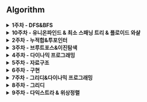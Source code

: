 ## Algorithm 
<details>
<summary>
<b>1주차 - DFS&BFS</b>
</summary>

| 플랫폼 | 레벨 | 문제 | 제목 | 김현창 | 김희연 | 이상학 | 지인성 | 현민수 | 
| :---: | :---: | :---: | :---: | :---: | :---: | :---: | :---: | :---: |
| 백준 | <img src="https://static.solved.ac/tier_small/10.svg" alt="실버1" width="20" /> | <a href="http://boj.kr/1189">1189</a> | <a href="/week1/BOJ_1189_실버1_컴백홈">컴백홈 |  ✔ | ✔ | ✔ | ✔ | ✔ |
| 백준 | <img src="https://static.solved.ac/tier_small/15.svg" alt="골드1" width="20" /> | <a href="http://boj.kr/1194">1194</a> | <a href="/week1/BOJ_1194_골드1_달이차오른다가자">달이차오른다가자 |  ✔ | ✔ | ❌ | ✔ | ✔ |
| 백준 | <img src="https://static.solved.ac/tier_small/9.svg" alt="실버2" width="20" /> | <a href="http://boj.kr/1260">1260</a> | <a href="/week1/BOJ_1260_실버2_DFS와BFS">DFS와BFS |  ✔ | ✔ | ✔ | ✔ | ✔ |
| 백준 | <img src="https://static.solved.ac/tier_small/13.svg" alt="골드3" width="20" /> | <a href="http://boj.kr/14442">14442</a> | <a href="/week1/BOJ_14442_골드3_벽부수고이동하기2">벽부수고이동하기2 |  ✔ | ✔ | ✔ | ✔ | ✔ |
| 백준 | <img src="https://static.solved.ac/tier_small/10.svg" alt="실버1" width="20" /> | <a href="http://boj.kr/1697">1697</a> | <a href="/week1/BOJ_1697_실버1_숨바꼭질">숨바꼭질 |  ✔ | ✔ | ✔ | ✔ | ✔ |
| 백준 | <img src="https://static.solved.ac/tier_small/11.svg" alt="골드5" width="20" /> | <a href="http://boj.kr/17265">17265</a> | <a href="/week1/BOJ_17265_골드5_나의인생에는수학과함께">나의인생에는수학과함께 |  ✔ | ✔ | ✔ | ✔ | ✔ |
| 백준 | <img src="https://static.solved.ac/tier_small/9.svg" alt="실버2" width="20" /> | <a href="http://boj.kr/18126">18126</a> | <a href="/week1/BOJ_18126_실버2_너구리구구">너구리구구 |  ✔ | ✔ | ✔ | ✔ | ✔ |
| 백준 | <img src="https://static.solved.ac/tier_small/12.svg" alt="골드4" width="20" /> | <a href="http://boj.kr/1987">1987</a> | <a href="/week1/BOJ_1987_골드4_알파벳">알파벳 |  ✔ | ✔ | ✔ | ✔ | ✔ |
| 백준 | <img src="https://static.solved.ac/tier_small/10.svg" alt="실버1" width="20" /> | <a href="http://boj.kr/2178">2178</a> | <a href="/week1/BOJ_2178_실버1_미로탐색">미로탐색 |  ✔ | ✔ | ✔ | ✔ | ✔ |
| 백준 | <img src="https://static.solved.ac/tier_small/9.svg" alt="실버2" width="20" /> | <a href="http://boj.kr/21938">21938</a> | <a href="/week1/BOJ_21938_실버2_영상처리">영상처리 |  ✔ | ✔ | ✔ | ✔ | ✔ |
| 백준 | <img src="https://static.solved.ac/tier_small/8.svg" alt="실버3" width="20" /> | <a href="http://boj.kr/2606">2606</a> | <a href="/week1/BOJ_2606_실버3_바이러스">바이러스 |  ✔ | ✔ | ✔ | ✔ | ✔ |
| 백준 | <img src="https://static.solved.ac/tier_small/10.svg" alt="실버1" width="20" /> | <a href="http://boj.kr/2667">2667</a> | <a href="/week1/BOJ_2667_실버1_단지번호붙이기">단지번호붙이기 |  ✔ | ✔ | ✔ | ✔ | ✔ |
| 백준 | <img src="https://static.solved.ac/tier_small/10.svg" alt="실버1" width="20" /> | <a href="http://boj.kr/3184">3184</a> | <a href="/week1/BOJ_3184_실버1_양">양 |  ✔ | ✔ | ✔ | ✔ | ✔ |
| 백준 | <img src="https://static.solved.ac/tier_small/10.svg" alt="실버1" width="20" /> | <a href="http://boj.kr/5014">5014</a> | <a href="/week1/BOJ_5014_실버1_스타트링크">스타트링크 |  ✔ | ✔ | ✔ | ✔ | ✔ |
| 백준 | <img src="https://static.solved.ac/tier_small/15.svg" alt="골드1" width="20" /> | <a href="http://boj.kr/9328">9328</a> | <a href="/week1/BOJ_9328_골드1_열쇠">열쇠 |  ✔ | ✔ | ❌ | ✔ | ✔ |
| 백준 | <img src="https://static.solved.ac/tier_small/17.svg" alt="플래티넘4" width="20" /> | <a href="http://boj.kr/9376">9376</a> | <a href="/week1/BOJ_9376_플래티넘4_탈옥">탈옥 |  ✔ | ❌ | ❌ | ❌ | ❌ |

</details><details>
<summary>
<b>10주차 - 유니온파인드 & 최소 스패닝 트리 & 플로이드 와샬</b>
</summary>

| 플랫폼 | 레벨 | 문제 | 제목 | 김현창 | 김희연 | 이상학 | 지인성 | 현민수 | 
| :---: | :---: | :---: | :---: | :---: | :---: | :---: | :---: | :---: |
| 백준 | <img src="https://static.solved.ac/tier_small/12.svg" alt="골드4" width="20" /> | <a href="http://boj.kr/11404">11404</a> | <a href="/week10/BOJ_11404_골드4_플로이드">플로이드 |  ✔ | ✔ | ❌ | ❌ | ❌ |
| 백준 | <img src="https://static.solved.ac/tier_small/12.svg" alt="골드4" width="20" /> | <a href="http://boj.kr/1197">1197</a> | <a href="/week10/BOJ_1197_골드4_최소스패닝트리">최소스패닝트리 |  ✔ | ✔ | ❌ | ❌ | ❌ |
| 백준 | <img src="https://static.solved.ac/tier_small/13.svg" alt="골드3" width="20" /> | <a href="http://boj.kr/1414">1414</a> | <a href="/week10/BOJ_1414_골드3_불우이웃돕기">불우이웃돕기 |  ✔ | ❌ | ❌ | ❌ | ❌ |
| 백준 | <img src="https://static.solved.ac/tier_small/13.svg" alt="골드3" width="20" /> | <a href="http://boj.kr/14621">14621</a> | <a href="/week10/BOJ_14621_골드3_나만안되는연애">나만안되는연애 |  ✔ | ❌ | ❌ | ❌ | ❌ |
| 백준 | <img src="https://static.solved.ac/tier_small/14.svg" alt="골드2" width="20" /> | <a href="http://boj.kr/1486">1486</a> | <a href="/week10/BOJ_1486_골드2_등산">등산 |  ✔ | ❌ | ❌ | ❌ | ❌ |
| 백준 | <img src="https://static.solved.ac/tier_small/11.svg" alt="골드5" width="20" /> | <a href="http://boj.kr/1717">1717</a> | <a href="/week10/BOJ_1717_골드5_집합의표현">집합의표현 |  ✔ | ✔ | ❌ | ❌ | ❌ |
| 백준 | <img src="https://static.solved.ac/tier_small/11.svg" alt="골드5" width="20" /> | <a href="http://boj.kr/17352">17352</a> | <a href="/week10/BOJ_17352_골드5_여러분의다리가되어드리겠습니다">여러분의다리가되어드리겠습니다 |  ✔ | ❌ | ❌ | ❌ | ❌ |
| 백준 | <img src="https://static.solved.ac/tier_small/12.svg" alt="골드4" width="20" /> | <a href="http://boj.kr/18116">18116</a> | <a href="/week10/BOJ_18116_골드4_로봇조립">로봇조립 |  ✔ | ❌ | ❌ | ❌ | ❌ |
| 백준 | <img src="https://static.solved.ac/tier_small/15.svg" alt="골드1" width="20" /> | <a href="http://boj.kr/1944">1944</a> | <a href="/week10/BOJ_1944_골드1_복제로봇">복제로봇 |  ✔ | ❌ | ❌ | ❌ | ❌ |
| 백준 | <img src="https://static.solved.ac/tier_small/12.svg" alt="골드4" width="20" /> | <a href="http://boj.kr/1976">1976</a> | <a href="/week10/BOJ_1976_골드4_여행가자">여행가자 |  ✔ | ❌ | ❌ | ❌ | ❌ |
| 백준 | <img src="https://static.solved.ac/tier_small/14.svg" alt="골드2" width="20" /> | <a href="http://boj.kr/23743">23743</a> | <a href="/week10/BOJ_23743_골드2_방탈출">방탈출 |  ✔ | ❌ | ❌ | ❌ | ❌ |
| 백준 | <img src="https://static.solved.ac/tier_small/12.svg" alt="골드4" width="20" /> | <a href="http://boj.kr/2458">2458</a> | <a href="/week10/BOJ_2458_골드4_키순서">키순서 |  ✔ | ❌ | ❌ | ❌ | ❌ |
| 백준 | <img src="https://static.solved.ac/tier_small/16.svg" alt="플래티넘5" width="20" /> | <a href="http://boj.kr/2887">2887</a> | <a href="/week10/BOJ_2887_플래티넘5_행성터널">행성터널 |  ✔ | ❌ | ❌ | ❌ | ❌ |
| 백준 | <img src="https://static.solved.ac/tier_small/18.svg" alt="플래티넘3" width="20" /> | <a href="http://boj.kr/3830">3830</a> | <a href="/week10/BOJ_3830_플래티넘3_교수님은기다리지않는다">교수님은기다리지않는다 |  ✔ | ❌ | ❌ | ❌ | ❌ |
| 백준 | <img src="https://static.solved.ac/tier_small/14.svg" alt="골드2" width="20" /> | <a href="http://boj.kr/4192">4192</a> | <a href="/week10/BOJ_4192_골드2_친구네트워크">친구네트워크 |  ✔ | ❌ | ❌ | ❌ | ❌ |

</details><details>
<summary>
<b>2주차 - 누적합&투포인터</b>
</summary>

| 플랫폼 | 레벨 | 문제 | 제목 | 김현창 | 김희연 | 이상학 | 지인성 | 현민수 | 
| :---: | :---: | :---: | :---: | :---: | :---: | :---: | :---: | :---: |
| 백준 | <img src="https://static.solved.ac/tier_small/14.svg" alt="골드2" width="20" /> | <a href="http://boj.kr/10800">10800</a> | <a href="/week2/BOJ_10800_골드2_컬러볼">컬러볼 |  ✔ | ✔ | ❌ | ✔ | ✔ |
| 백준 | <img src="https://static.solved.ac/tier_small/8.svg" alt="실버3" width="20" /> | <a href="http://boj.kr/11659">11659</a> | <a href="/week2/BOJ_11659_실버3_구간합구하기4">구간합구하기4 |  ✔ | ✔ | ✔ | ✔ | ✔ |
| 백준 | <img src="https://static.solved.ac/tier_small/10.svg" alt="실버1" width="20" /> | <a href="http://boj.kr/11660">11660</a> | <a href="/week2/BOJ_11660_실버1_구간합구하기5">구간합구하기5 |  ✔ | ✔ | ✔ | ✔ | ✔ |
| 백준 | <img src="https://static.solved.ac/tier_small/8.svg" alt="실버3" width="20" /> | <a href="http://boj.kr/12847">12847</a> | <a href="/week2/BOJ_12847_실버3_꿀아르바이트">꿀아르바이트 |  ✔ | ✔ | ✔ | ✔ | ✔ |
| 백준 | <img src="https://static.solved.ac/tier_small/14.svg" alt="골드2" width="20" /> | <a href="http://boj.kr/14476">14476</a> | <a href="/week2/BOJ_14476_골드2_최대공약수하나빼기">최대공약수하나빼기 |  ✔ | ✔ | ❌ | ✔ | ✔ |
| 백준 | <img src="https://static.solved.ac/tier_small/16.svg" alt="플래티넘5" width="20" /> | <a href="http://boj.kr/14572">14572</a> | <a href="/week2/BOJ_14572_플래티넘5_스터디그룹">스터디그룹 |  ✔ | ❌ | ❌ | ❌ | ❌ |
| 백준 | <img src="https://static.solved.ac/tier_small/10.svg" alt="실버1" width="20" /> | <a href="http://boj.kr/16139">16139</a> | <a href="/week2/BOJ_16139_실버1_인간컴퓨터상호작용">인간컴퓨터상호작용 |  ✔ | ✔ | ✔ | ✔ | ✔ |
| 백준 | <img src="https://static.solved.ac/tier_small/12.svg" alt="골드4" width="20" /> | <a href="http://boj.kr/1806">1806</a> | <a href="/week2/BOJ_1806_골드4_부분합">부분합 |  ✔ | ❌ | ❌ | ✔ | ✔ |
| 백준 | <img src="https://static.solved.ac/tier_small/9.svg" alt="실버2" width="20" /> | <a href="http://boj.kr/18870">18870</a> | <a href="/week2/BOJ_18870_실버2_좌표압축">좌표압축 |  ✔ | ✔ | ❌ | ✔ | ✔ |
| 백준 | <img src="https://static.solved.ac/tier_small/11.svg" alt="골드5" width="20" /> | <a href="http://boj.kr/19598">19598</a> | <a href="/week2/BOJ_19598_골드5_최소회의실개수">최소회의실개수 |  ✔ | ✔ | ❌ | ✔ | ✔ |
| 백준 | <img src="https://static.solved.ac/tier_small/12.svg" alt="골드4" width="20" /> | <a href="http://boj.kr/24552">24552</a> | <a href="/week2/BOJ_24552_골드4_올바른괄호">올바른괄호 |  ✔ | ✔ | ❌ | ✔ | ✔ |
| 백준 | <img src="https://static.solved.ac/tier_small/10.svg" alt="실버1" width="20" /> | <a href="http://boj.kr/2531">2531</a> | <a href="/week2/BOJ_2531_실버1_회전초밥">회전초밥 |  ✔ | ✔ | ✔ | ✔ | ✔ |
| 백준 | <img src="https://static.solved.ac/tier_small/8.svg" alt="실버3" width="20" /> | <a href="http://boj.kr/2559">2559</a> | <a href="/week2/BOJ_2559_실버3_수열">수열 |  ✔ | ✔ | ✔ | ✔ | ✔ |
| 백준 | <img src="https://static.solved.ac/tier_small/10.svg" alt="실버1" width="20" /> | <a href="http://boj.kr/25708">25708</a> | <a href="/week2/BOJ_25708_실버1_만남의광장">만남의광장 |  ✔ | ✔ | ❌ | ✔ | ✔ |
| 백준 | <img src="https://static.solved.ac/tier_small/10.svg" alt="실버1" width="20" /> | <a href="http://boj.kr/26091">26091</a> | <a href="/week2/BOJ_26091_실버1_현대모비스소프트웨어아카데미">현대모비스소프트웨어아카데미 |  ✔ | ✔ | ✔ | ✔ | ✔ |
| 백준 | <img src="https://static.solved.ac/tier_small/11.svg" alt="골드5" width="20" /> | <a href="http://boj.kr/3020">3020</a> | <a href="/week2/BOJ_3020_골드5_개똥벌레">개똥벌레 |  ✔ | ✔ | ❌ | ✔ | ✔ |
| 백준 | <img src="https://static.solved.ac/tier_small/12.svg" alt="골드4" width="20" /> | <a href="http://boj.kr/3151">3151</a> | <a href="/week2/BOJ_3151_골드4_합이0">합이0 |  ✔ | ✔ | ❌ | ✔ | ✔ |
| 백준 | <img src="https://static.solved.ac/tier_small/8.svg" alt="실버3" width="20" /> | <a href="http://boj.kr/3273">3273</a> | <a href="/week2/BOJ_3273_실버3_두수의합">두수의합 |  ✔ | ✔ | ✔ | ✔ | ✔ |
| 백준 | <img src="https://static.solved.ac/tier_small/10.svg" alt="실버1" width="20" /> | <a href="http://boj.kr/6503">6503</a> | <a href="/week2/BOJ_6503_실버1_망가진키보드">망가진키보드 |  ✔ | ✔ | ✔ | ✔ | ✔ |

</details><details>
<summary>
<b>3주차 - 브루트포스&이진탐색</b>
</summary>

| 플랫폼 | 레벨 | 문제 | 제목 | 김현창 | 김희연 | 이상학 | 지인성 | 현민수 | 
| :---: | :---: | :---: | :---: | :---: | :---: | :---: | :---: | :---: |
| 백준 | <img src="https://static.solved.ac/tier_small/7.svg" alt="실버4" width="20" /> | <a href="http://boj.kr/10157">10157</a> | <a href="/week3/BOJ_10157_실버4_자리배정">자리배정 |  ✔ | ❌ | ✔ | ✔ | ❌ |
| 백준 | <img src="https://static.solved.ac/tier_small/7.svg" alt="실버4" width="20" /> | <a href="http://boj.kr/10816">10816</a> | <a href="/week3/BOJ_10816_실버4_숫자카드2">숫자카드2 |  ✔ | ✔ | ✔ | ✔ | ❌ |
| 백준 | <img src="https://static.solved.ac/tier_small/12.svg" alt="골드4" width="20" /> | <a href="http://boj.kr/14502">14502</a> | <a href="/week3/BOJ_14502_골드4_연구소">연구소 |  ✔ | ❌ | ❌ | ✔ | ❌ |
| 백준 | <img src="https://static.solved.ac/tier_small/10.svg" alt="실버1" width="20" /> | <a href="http://boj.kr/14889">14889</a> | <a href="/week3/BOJ_14889_실버1_스타트와링크">스타트와링크 |  ✔ | ✔ | ✔ | ✔ | ❌ |
| 백준 | <img src="https://static.solved.ac/tier_small/15.svg" alt="골드1" width="20" /> | <a href="http://boj.kr/1561">1561</a> | <a href="/week3/BOJ_1561_골드1_놀이공원">놀이공원 |  ✔ | ❌ | ❌ | ❌ | ❌ |
| 백준 | <img src="https://static.solved.ac/tier_small/13.svg" alt="골드3" width="20" /> | <a href="http://boj.kr/16236">16236</a> | <a href="/week3/BOJ_16236_골드3_아기상어">아기상어 |  ✔ | ❌ | ❌ | ❌ | ✔ |
| 백준 | <img src="https://static.solved.ac/tier_small/16.svg" alt="플래티넘5" width="20" /> | <a href="http://boj.kr/16566">16566</a> | <a href="/week3/BOJ_16566_플래티넘5_카드게임">카드게임 |  ✔ | ❌ | ❌ | ❌ | ❌ |
| 백준 | <img src="https://static.solved.ac/tier_small/10.svg" alt="실버1" width="20" /> | <a href="http://boj.kr/1713">1713</a> | <a href="/week3/BOJ_1713_실버1_후보추천하기">후보추천하기 |  ✔ | ❌ | ❌ | ✔ | ❌ |
| 백준 | <img src="https://static.solved.ac/tier_small/10.svg" alt="실버1" width="20" /> | <a href="http://boj.kr/17503">17503</a> | <a href="/week3/BOJ_17503_실버1_맥주축제">맥주축제 |  ✔ | ✔ | ❌ | ✔ | ❌ |
| 백준 | <img src="https://static.solved.ac/tier_small/11.svg" alt="골드5" width="20" /> | <a href="http://boj.kr/1759">1759</a> | <a href="/week3/BOJ_1759_골드5_암호만들기">암호만들기 |  ✔ | ❌ | ❌ | ✔ | ❌ |
| 백준 | <img src="https://static.solved.ac/tier_small/8.svg" alt="실버3" width="20" /> | <a href="http://boj.kr/18429">18429</a> | <a href="/week3/BOJ_18429_실버3_근손실">근손실 |  ✔ | ✔ | ✔ | ✔ | ❌ |
| 백준 | <img src="https://static.solved.ac/tier_small/12.svg" alt="골드4" width="20" /> | <a href="http://boj.kr/2110">2110</a> | <a href="/week3/BOJ_2110_골드4_공유기설치">공유기설치 |  ✔ | ❌ | ❌ | ✔ | ❌ |
| 백준 | <img src="https://static.solved.ac/tier_small/10.svg" alt="실버1" width="20" /> | <a href="http://boj.kr/24954">24954</a> | <a href="/week3/BOJ_24954_실버1_물약구매">물약구매 |  ✔ | ✔ | ❌ | ✔ | ❌ |
| 백준 | <img src="https://static.solved.ac/tier_small/9.svg" alt="실버2" width="20" /> | <a href="http://boj.kr/2512">2512</a> | <a href="/week3/BOJ_2512_실버2_예산">예산 |  ✔ | ✔ | ✔ | ✔ | ❌ |
| 백준 | <img src="https://static.solved.ac/tier_small/7.svg" alt="실버4" width="20" /> | <a href="http://boj.kr/26168">26168</a> | <a href="/week3/BOJ_26168_실버4_배열전체탐색하기">배열전체탐색하기 |  ✔ | ✔ | ✔ | ✔ | ❌ |
| 백준 | <img src="https://static.solved.ac/tier_small/9.svg" alt="실버2" width="20" /> | <a href="http://boj.kr/2805">2805</a> | <a href="/week3/BOJ_2805_실버2_나무자르기">나무자르기 |  ✔ | ✔ | ✔ | ✔ | ❌ |

</details><details>
<summary>
<b>4주차 - 다이나믹 프로그래밍</b>
</summary>

| 플랫폼 | 레벨 | 문제 | 제목 | 김현창 | 김희연 | 이상학 | 지인성 | 현민수 | 
| :---: | :---: | :---: | :---: | :---: | :---: | :---: | :---: | :---: |
| 백준 | <img src="https://static.solved.ac/tier_small/9.svg" alt="실버2" width="20" /> | <a href="http://boj.kr/10971">10971</a> | <a href="/week4/BOJ_10971_실버2_외판원순회2">외판원순회2 |  ✔ | ❌ | ❌ | ✔ | ❌ |
| 백준 | <img src="https://static.solved.ac/tier_small/9.svg" alt="실버2" width="20" /> | <a href="http://boj.kr/11060">11060</a> | <a href="/week4/BOJ_11060_실버2_점프점프">점프점프 |  ✔ | ❌ | ✔ | ❌ | ❌ |
| 백준 | <img src="https://static.solved.ac/tier_small/11.svg" alt="골드5" width="20" /> | <a href="http://boj.kr/12865">12865</a> | <a href="/week4/BOJ_12865_골드5_평범한배낭">평범한배낭 |  ✔ | ✔ | ❌ | ✔ | ❌ |
| 백준 | <img src="https://static.solved.ac/tier_small/8.svg" alt="실버3" width="20" /> | <a href="http://boj.kr/1463">1463</a> | <a href="/week4/BOJ_1463_실버3_1로만들기">1로만들기 |  ✔ | ✔ | ✔ | ❌ | ❌ |
| 백준 | <img src="https://static.solved.ac/tier_small/6.svg" alt="실버5" width="20" /> | <a href="http://boj.kr/14916">14916</a> | <a href="/week4/BOJ_14916_실버5_거스름돈">거스름돈 |  ✔ | ✔ | ✔ | ✔ | ❌ |
| 백준 | <img src="https://static.solved.ac/tier_small/10.svg" alt="실버1" width="20" /> | <a href="http://boj.kr/1495">1495</a> | <a href="/week4/BOJ_1495_실버1_기타리스트">기타리스트 |  ✔ | ❌ | ❌ | ✔ | ❌ |
| 백준 | <img src="https://static.solved.ac/tier_small/7.svg" alt="실버4" width="20" /> | <a href="http://boj.kr/15489">15489</a> | <a href="/week4/BOJ_15489_실버4_파스칼삼각형">파스칼삼각형 |  ✔ | ✔ | ✔ | ✔ | ❌ |
| 백준 | <img src="https://static.solved.ac/tier_small/9.svg" alt="실버2" width="20" /> | <a href="http://boj.kr/16493">16493</a> | <a href="/week4/BOJ_16493_실버2_최대페이지수">최대페이지수 |  ✔ | ❌ | ✔ | ✔ | ❌ |
| 백준 | <img src="https://static.solved.ac/tier_small/9.svg" alt="실버2" width="20" /> | <a href="http://boj.kr/17216">17216</a> | <a href="/week4/BOJ_17216_실버2_가장큰감소부분수열">가장큰감소부분수열 |  ✔ | ❌ | ✔ | ❌ | ❌ |
| 백준 | <img src="https://static.solved.ac/tier_small/8.svg" alt="실버3" width="20" /> | <a href="http://boj.kr/17484">17484</a> | <a href="/week4/BOJ_17484_실버3_진우의달여행Small">진우의달여행Small |  ✔ | ❌ | ✔ | ❌ | ❌ |
| 백준 | <img src="https://static.solved.ac/tier_small/9.svg" alt="실버2" width="20" /> | <a href="http://boj.kr/18353">18353</a> | <a href="/week4/BOJ_18353_실버2_병사배치하기">병사배치하기 |  ✔ | ❌ | ❌ | ✔ | ❌ |
| 백준 | <img src="https://static.solved.ac/tier_small/10.svg" alt="실버1" width="20" /> | <a href="http://boj.kr/1890">1890</a> | <a href="/week4/BOJ_1890_실버1_점프">점프 |  ✔ | ❌ | ❌ | ❌ | ❌ |
| 백준 | <img src="https://static.solved.ac/tier_small/13.svg" alt="골드3" width="20" /> | <a href="http://boj.kr/1937">1937</a> | <a href="/week4/BOJ_1937_골드3_욕심쟁이판다">욕심쟁이판다 |  ✔ | ❌ | ❌ | ✔ | ❌ |
| 백준 | <img src="https://static.solved.ac/tier_small/15.svg" alt="골드1" width="20" /> | <a href="http://boj.kr/2098">2098</a> | <a href="/week4/BOJ_2098_골드1_외판원순회">외판원순회 |  ✔ | ❌ | ❌ | ✔ | ❌ |
| 백준 | <img src="https://static.solved.ac/tier_small/11.svg" alt="골드5" width="20" /> | <a href="http://boj.kr/2294">2294</a> | <a href="/week4/BOJ_2294_골드5_동전2">동전2 |  ✔ | ✔ | ❌ | ✔ | ❌ |
| 백준 | <img src="https://static.solved.ac/tier_small/13.svg" alt="골드3" width="20" /> | <a href="http://boj.kr/2533">2533</a> | <a href="/week4/BOJ_2533_골드3_사회망서비스">사회망서비스 |  ✔ | ❌ | ❌ | ❌ | ✔ |
| 백준 | <img src="https://static.solved.ac/tier_small/17.svg" alt="플래티넘4" width="20" /> | <a href="http://boj.kr/2618">2618</a> | <a href="/week4/BOJ_2618_플래티넘4_경찰차">경찰차 |  ✔ | ❌ | ❌ | ❌ | ❌ |
| 백준 | <img src="https://static.solved.ac/tier_small/11.svg" alt="골드5" width="20" /> | <a href="http://boj.kr/9251">9251</a> | <a href="/week4/BOJ_9251_골드5_LCS">LCS |  ✔ | ❌ | ❌ | ✔ | ❌ |

</details><details>
<summary>
<b>5주차 - 자료구조</b>
</summary>

| 플랫폼 | 레벨 | 문제 | 제목 | 김현창 | 김희연 | 이상학 | 지인성 | 현민수 | 
| :---: | :---: | :---: | :---: | :---: | :---: | :---: | :---: | :---: |
| 백준 | <img src="https://static.solved.ac/tier_small/10.svg" alt="실버1" width="20" /> | <a href="http://boj.kr/11286">11286</a> | <a href="/week5/BOJ_11286_실버1_절대값힙">절대값힙 |  ✔ | ✔ | ❌ | ✔ | ✔ |
| 백준 | <img src="https://static.solved.ac/tier_small/14.svg" alt="골드2" width="20" /> | <a href="http://boj.kr/1202">1202</a> | <a href="/week5/BOJ_1202_골드2_보석도둑">보석도둑 |  ✔ | ✔ | ❌ | ✔ | ✔ |
| 백준 | <img src="https://static.solved.ac/tier_small/10.svg" alt="실버1" width="20" /> | <a href="http://boj.kr/13335">13335</a> | <a href="/week5/BOJ_13335_실버1_트럭">트럭 |  ✔ | ❌ | ✔ | ❌ | ✔ |
| 백준 | <img src="https://static.solved.ac/tier_small/9.svg" alt="실버2" width="20" /> | <a href="http://boj.kr/1406">1406</a> | <a href="/week5/BOJ_1406_실버2_에디터">에디터 |  ✔ | ✔ | ✔ | ❌ | ❌ |
| 백준 | <img src="https://static.solved.ac/tier_small/10.svg" alt="실버1" width="20" /> | <a href="http://boj.kr/15903">15903</a> | <a href="/week5/BOJ_15903_실버1_카드합체놀이">카드합체놀이 |  ✔ | ✔ | ✔ | ✔ | ✔ |
| 백준 | <img src="https://static.solved.ac/tier_small/14.svg" alt="골드2" width="20" /> | <a href="http://boj.kr/1655">1655</a> | <a href="/week5/BOJ_1655_골드2_가운데를말해요">가운데를말해요 |  ✔ | ✔ | ❌ | ✔ | ✔ |
| 백준 | <img src="https://static.solved.ac/tier_small/8.svg" alt="실버3" width="20" /> | <a href="http://boj.kr/18115">18115</a> | <a href="/week5/BOJ_18115_실버3_카드놓기">카드놓기 |  ✔ | ✔ | ✔ | ✔ | ❌ |
| 백준 | <img src="https://static.solved.ac/tier_small/10.svg" alt="실버1" width="20" /> | <a href="http://boj.kr/20923">20923</a> | <a href="/week5/BOJ_20923_실버1_숫자할리갈리게임">숫자할리갈리게임 |  ✔ | ❌ | ❌ | ✔ | ❌ |
| 백준 | <img src="https://static.solved.ac/tier_small/12.svg" alt="골드4" width="20" /> | <a href="http://boj.kr/23294">23294</a> | <a href="/week5/BOJ_23294_골드4_웹브라우저1">웹브라우저1 |  ✔ | ❌ | ❌ | ✔ | ✔ |
| 백준 | <img src="https://static.solved.ac/tier_small/12.svg" alt="골드4" width="20" /> | <a href="http://boj.kr/2800">2800</a> | <a href="/week5/BOJ_2800_골드4_괄호제거">괄호제거 |  ✔ | ✔ | ❌ | ❌ | ❌ |
| 백준 | <img src="https://static.solved.ac/tier_small/10.svg" alt="실버1" width="20" /> | <a href="http://boj.kr/28107">28107</a> | <a href="/week5/BOJ_28107_실버1_회전초밥">회전초밥 |  ✔ | ❌ | ✔ | ✔ | ✔ |
| 백준 | <img src="https://static.solved.ac/tier_small/10.svg" alt="실버1" width="20" /> | <a href="http://boj.kr/2841">2841</a> | <a href="/week5/BOJ_2841_실버1_외계인의기타연주">외계인의기타연주 |  ✔ | ❌ | ❌ | ❌ | ✔ |
| 백준 | <img src="https://static.solved.ac/tier_small/12.svg" alt="골드4" width="20" /> | <a href="http://boj.kr/3078">3078</a> | <a href="/week5/BOJ_3078_골드4_좋은친구">좋은친구 |  ✔ | ✔ | ❌ | ✔ | ✔ |
| 백준 | <img src="https://static.solved.ac/tier_small/10.svg" alt="실버1" width="20" /> | <a href="http://boj.kr/4889">4889</a> | <a href="/week5/BOJ_4889_실버1_안정적인문자열">안정적인문자열 |  ✔ | ✔ | ✔ | ❌ | ❌ |
| 백준 | <img src="https://static.solved.ac/tier_small/9.svg" alt="실버2" width="20" /> | <a href="http://boj.kr/5464">5464</a> | <a href="/week5/BOJ_5464_실버2_주차장">주차장 |  ✔ | ✔ | ✔ | ✔ | ❌ |

</details><details>
<summary>
<b>6주차 - 구현</b>
</summary>

| 플랫폼 | 레벨 | 문제 | 제목 | 김현창 | 김희연 | 이상학 | 지인성 | 현민수 | 
| :---: | :---: | :---: | :---: | :---: | :---: | :---: | :---: | :---: |
| 백준 | <img src="https://static.solved.ac/tier_small/11.svg" alt="골드5" width="20" /> | <a href="http://boj.kr/14891">14891</a> | <a href="/week6/BOJ_14891_골드5_톱니바퀴">톱니바퀴 |  ✔ | ✔ | ❌ | ❌ | ❌ |
| 백준 | <img src="https://static.solved.ac/tier_small/12.svg" alt="골드4" width="20" /> | <a href="http://boj.kr/17144">17144</a> | <a href="/week6/BOJ_17144_골드4_미세먼지안녕">미세먼지안녕 |  ✔ | ✔ | ❌ | ✔ | ❌ |
| 백준 | <img src="https://static.solved.ac/tier_small/11.svg" alt="골드5" width="20" /> | <a href="http://boj.kr/21610">21610</a> | <a href="/week6/BOJ_21610_골드5_마법사상어와비바라기">마법사상어와비바라기 |  ✔ | ✔ | ❌ | ❌ | ❌ |

</details><details>
<summary>
<b>7주차 - 그리디&다이나믹 프로그래밍</b>
</summary>

| 플랫폼 | 레벨 | 문제 | 제목 | 김현창 | 김희연 | 이상학 | 지인성 | 현민수 | 
| :---: | :---: | :---: | :---: | :---: | :---: | :---: | :---: | :---: |
| 백준 | <img src="https://static.solved.ac/tier_small/9.svg" alt="실버2" width="20" /> | <a href="http://boj.kr/11501">11501</a> | <a href="/week7/BOJ_11501_실버2_주식">주식 |  ✔ | ✔ | ❌ | ❌ | ✔ |
| 백준 | <img src="https://static.solved.ac/tier_small/11.svg" alt="골드5" width="20" /> | <a href="http://boj.kr/13164">13164</a> | <a href="/week7/BOJ_13164_골드5_행복유치원">행복유치원 |  ✔ | ❌ | ❌ | ✔ | ✔ |
| 백준 | <img src="https://static.solved.ac/tier_small/10.svg" alt="실버1" width="20" /> | <a href="http://boj.kr/1446">1446</a> | <a href="/week7/BOJ_1446_실버1_지름길">지름길 |  ✔ | ✔ | ❌ | ❌ | ✔ |
| 백준 | <img src="https://static.solved.ac/tier_small/6.svg" alt="실버5" width="20" /> | <a href="http://boj.kr/16395">16395</a> | <a href="/week7/BOJ_16395_실버5_파스칼의삼각형">파스칼의삼각형 |  ✔ | ✔ | ❌ | ❌ | ✔ |
| 백준 | <img src="https://static.solved.ac/tier_small/15.svg" alt="골드1" width="20" /> | <a href="http://boj.kr/1700">1700</a> | <a href="/week7/BOJ_1700_골드1_멀티탭스케줄링">멀티탭스케줄링 |  ✔ | ❌ | ❌ | ❌ | ✔ |
| 백준 | <img src="https://static.solved.ac/tier_small/10.svg" alt="실버1" width="20" /> | <a href="http://boj.kr/1946">1946</a> | <a href="/week7/BOJ_1946_실버1_신입사원">신입사원 |  ✔ | ✔ | ❌ | ✔ | ✔ |
| 백준 | <img src="https://static.solved.ac/tier_small/8.svg" alt="실버3" width="20" /> | <a href="http://boj.kr/20300">20300</a> | <a href="/week7/BOJ_20300_실버3_서강근육맨">서강근육맨 |  ✔ | ✔ | ❌ | ❌ | ❌ |
| 백준 | <img src="https://static.solved.ac/tier_small/8.svg" alt="실버3" width="20" /> | <a href="http://boj.kr/20365">20365</a> | <a href="/week7/BOJ_20365_실버3_블로그2">블로그2 |  ✔ | ✔ | ❌ | ❌ | ❌ |
| 백준 | <img src="https://static.solved.ac/tier_small/10.svg" alt="실버1" width="20" /> | <a href="http://boj.kr/21317">21317</a> | <a href="/week7/BOJ_21317_실버1_징검다리건너기">징검다리건너기 |  ✔ | ✔ | ❌ | ❌ | ✔ |
| 백준 | <img src="https://static.solved.ac/tier_small/10.svg" alt="실버1" width="20" /> | <a href="http://boj.kr/2302">2302</a> | <a href="/week7/BOJ_2302_실버1_극장좌석">극장좌석 |  ✔ | ✔ | ❌ | ❌ | ✔ |
| 백준 | <img src="https://static.solved.ac/tier_small/13.svg" alt="골드3" width="20" /> | <a href="http://boj.kr/2342">2342</a> | <a href="/week7/BOJ_2342_골드3_DanceDanceRevolution">DanceDanceRevolution |  ✔ | ❌ | ❌ | ❌ | ✔ |
| 백준 | <img src="https://static.solved.ac/tier_small/12.svg" alt="골드4" width="20" /> | <a href="http://boj.kr/2624">2624</a> | <a href="/week7/BOJ_2624_골드4_동전바꿔주기">동전바꿔주기 |  ✔ | ❌ | ❌ | ✔ | ✔ |
| 백준 | <img src="https://static.solved.ac/tier_small/10.svg" alt="실버1" width="20" /> | <a href="http://boj.kr/2780">2780</a> | <a href="/week7/BOJ_2780_실버1_비밀번호">비밀번호 |  ✔ | ✔ | ❌ | ✔ | ✔ |
| 백준 | <img src="https://static.solved.ac/tier_small/13.svg" alt="골드3" width="20" /> | <a href="http://boj.kr/2812">2812</a> | <a href="/week7/BOJ_2812_골드3_크게만들기">크게만들기 |  ✔ | ❌ | ❌ | ❌ | ✔ |
| 백준 | <img src="https://static.solved.ac/tier_small/7.svg" alt="실버4" width="20" /> | <a href="http://boj.kr/2839">2839</a> | <a href="/week7/BOJ_2839_실버4_설탕배달">설탕배달 |  ✔ | ✔ | ❌ | ✔ | ✔ |

</details><details>
<summary>
<b>8주차 - 그리디</b>
</summary>

| 플랫폼 | 레벨 | 문제 | 제목 | 김현창 | 김희연 | 이상학 | 지인성 | 현민수 | 
| :---: | :---: | :---: | :---: | :---: | :---: | :---: | :---: | :---: |
| 백준 | <img src="https://static.solved.ac/tier_small/14.svg" alt="골드2" width="20" /> | <a href="http://boj.kr/10775">10775</a> | <a href="/week8/BOJ_10775_골드2_공항">공항 |  ✔ | ❌ | ❌ | ❌ | ❌ |
| 백준 | <img src="https://static.solved.ac/tier_small/13.svg" alt="골드3" width="20" /> | <a href="http://boj.kr/1082">1082</a> | <a href="/week8/BOJ_1082_골드3_방번호">방번호 |  ✔ | ✔ | ❌ | ❌ | ❌ |
| 백준 | <img src="https://static.solved.ac/tier_small/11.svg" alt="골드5" width="20" /> | <a href="http://boj.kr/1092">1092</a> | <a href="/week8/BOJ_1092_골드5_배">배 |  ✔ | ✔ | ❌ | ❌ | ❌ |
| 백준 | <img src="https://static.solved.ac/tier_small/11.svg" alt="골드5" width="20" /> | <a href="http://boj.kr/11000">11000</a> | <a href="/week8/BOJ_11000_골드5_강의실배정">강의실배정 |  ✔ | ❌ | ❌ | ❌ | ❌ |
| 백준 | <img src="https://static.solved.ac/tier_small/7.svg" alt="실버4" width="20" /> | <a href="http://boj.kr/11399">11399</a> | <a href="/week8/BOJ_11399_실버4_ATM">ATM |  ✔ | ❌ | ❌ | ❌ | ❌ |
| 백준 | <img src="https://static.solved.ac/tier_small/14.svg" alt="골드2" width="20" /> | <a href="http://boj.kr/1202">1202</a> | <a href="/week8/BOJ_1202_골드2_보석도둑">보석도둑 |  ✔ | ❌ | ❌ | ❌ | ❌ |
| 백준 | <img src="https://static.solved.ac/tier_small/8.svg" alt="실버3" width="20" /> | <a href="http://boj.kr/13305">13305</a> | <a href="/week8/BOJ_13305_실버3_주유소">주유소 |  ✔ | ❌ | ❌ | ❌ | ❌ |
| 백준 | <img src="https://static.solved.ac/tier_small/9.svg" alt="실버2" width="20" /> | <a href="http://boj.kr/1541">1541</a> | <a href="/week8/BOJ_1541_실버2_잃어버린괄호">잃어버린괄호 |  ✔ | ❌ | ❌ | ❌ | ❌ |
| 백준 | <img src="https://static.solved.ac/tier_small/13.svg" alt="골드3" width="20" /> | <a href="http://boj.kr/16724">16724</a> | <a href="/week8/BOJ_16724_골드3_피리부는사나이">피리부는사나이 |  ✔ | ❌ | ❌ | ❌ | ❌ |
| 백준 | <img src="https://static.solved.ac/tier_small/8.svg" alt="실버3" width="20" /> | <a href="http://boj.kr/18310">18310</a> | <a href="/week8/BOJ_18310_실버3_안테나">안테나 |  ✔ | ❌ | ❌ | ❌ | ❌ |
| 백준 | <img src="https://static.solved.ac/tier_small/10.svg" alt="실버1" width="20" /> | <a href="http://boj.kr/1931">1931</a> | <a href="/week8/BOJ_1931_실버1_회의실배정">회의실배정 |  ✔ | ❌ | ❌ | ❌ | ❌ |
| 백준 | <img src="https://static.solved.ac/tier_small/14.svg" alt="골드2" width="20" /> | <a href="http://boj.kr/1949">1949</a> | <a href="/week8/BOJ_1949_골드2_우수마을">우수마을 |  ✔ | ❌ | ❌ | ❌ | ❌ |
| 백준 | <img src="https://static.solved.ac/tier_small/9.svg" alt="실버2" width="20" /> | <a href="http://boj.kr/20413">20413</a> | <a href="/week8/BOJ_20413_실버2_MVP다이아몬드_Easy">MVP다이아몬드 |  ✔ | ❌ | ❌ | ❌ | ❌ |
| 백준 | <img src="https://static.solved.ac/tier_small/10.svg" alt="실버1" width="20" /> | <a href="http://boj.kr/20921">20921</a> | <a href="/week8/BOJ_20921_실버1_그렇고그런사이">그렇고그런사이 |  ✔ | ✔ | ❌ | ❌ | ❌ |
| 백준 | <img src="https://static.solved.ac/tier_small/12.svg" alt="골드4" width="20" /> | <a href="http://boj.kr/2138">2138</a> | <a href="/week8/BOJ_2138_골드4_전구와스위치">전구와스위치 |  ✔ | ❌ | ❌ | ❌ | ✔ |
| 백준 | <img src="https://static.solved.ac/tier_small/12.svg" alt="골드4" width="20" /> | <a href="http://boj.kr/30893">30893</a> | <a href="/week8/BOJ_30893_골드4_트리게임">트리게임 |  ✔ | ❌ | ❌ | ❌ | ❌ |
| 백준 | <img src="https://static.solved.ac/tier_small/14.svg" alt="골드2" width="20" /> | <a href="http://boj.kr/3687">3687</a> | <a href="/week8/BOJ_3687_골드2_성냥개비">성냥개비 |  ✔ | ❌ | ❌ | ❌ | ❌ |

</details><details>
<summary>
<b>9주차 - 다익스트라 & 위상정렬</b>
</summary>

| 플랫폼 | 레벨 | 문제 | 제목 | 김현창 | 김희연 | 이상학 | 지인성 | 현민수 | 
| :---: | :---: | :---: | :---: | :---: | :---: | :---: | :---: | :---: |
| 백준 | <img src="https://static.solved.ac/tier_small/11.svg" alt="골드5" width="20" /> | <a href="http://boj.kr/14567">14567</a> | <a href="/week9/BOJ_14567_골드5_선수과목">선수과목 |  ✔ | ❌ | ❌ | ❌ | ❌ |
| 백준 | <img src="https://static.solved.ac/tier_small/14.svg" alt="골드2" width="20" /> | <a href="http://boj.kr/14907">14907</a> | <a href="/week9/BOJ_14907_골드2_프로젝트스케줄링">프로젝트스케줄링 |  ✔ | ❌ | ❌ | ❌ | ❌ |
| 백준 | <img src="https://static.solved.ac/tier_small/15.svg" alt="골드1" width="20" /> | <a href="http://boj.kr/16118">16118</a> | <a href="/week9/BOJ_16118_골드1_달빛여우">달빛여우 |  ✔ | ❌ | ❌ | ❌ | ❌ |
| 백준 | <img src="https://static.solved.ac/tier_small/13.svg" alt="골드3" width="20" /> | <a href="http://boj.kr/17270">17270</a> | <a href="/week9/BOJ_17270_골드3_연예인은힘들어">연예인은힘들어 |  ✔ | ❌ | ❌ | ❌ | ❌ |
| 백준 | <img src="https://static.solved.ac/tier_small/12.svg" alt="골드4" width="20" /> | <a href="http://boj.kr/1753">1753</a> | <a href="/week9/BOJ_1753_골드4_최단경로">최단경로 |  ✔ | ❌ | ❌ | ❌ | ❌ |
| 백준 | <img src="https://static.solved.ac/tier_small/15.svg" alt="골드1" width="20" /> | <a href="http://boj.kr/1800">1800</a> | <a href="/week9/BOJ_1800_골드1_인터넷설치">인터넷설치 |  ✔ | ❌ | ❌ | ❌ | ❌ |
| 백준 | <img src="https://static.solved.ac/tier_small/16.svg" alt="플래티넘5" width="20" /> | <a href="http://boj.kr/1948">1948</a> | <a href="/week9/BOJ_1948_플래티넘5_임계경로">임계경로 |  ✔ | ❌ | ❌ | ❌ | ❌ |
| 백준 | <img src="https://static.solved.ac/tier_small/15.svg" alt="골드1" width="20" /> | <a href="http://boj.kr/20119">20119</a> | <a href="/week9/BOJ_20119_골드1_클레어와물약">클레어와물약 |  ✔ | ❌ | ❌ | ❌ | ❌ |
| 백준 | <img src="https://static.solved.ac/tier_small/13.svg" alt="골드3" width="20" /> | <a href="http://boj.kr/2252">2252</a> | <a href="/week9/BOJ_2252_골드3_줄세우기">줄세우기 |  ✔ | ❌ | ❌ | ❌ | ❌ |
| 백준 | <img src="https://static.solved.ac/tier_small/15.svg" alt="골드1" width="20" /> | <a href="http://boj.kr/28707">28707</a> | <a href="/week9/BOJ_28707_골드1_배열정렬">배열정렬 |  ✔ | ❌ | ❌ | ❌ | ❌ |
| 백준 | <img src="https://static.solved.ac/tier_small/12.svg" alt="골드4" width="20" /> | <a href="http://boj.kr/4485">4485</a> | <a href="/week9/BOJ_4485_골드4_녹색옷입은애가젤다지">녹색옷입은애가젤다지 |  ✔ | ❌ | ❌ | ❌ | ❌ |
| 백준 | <img src="https://static.solved.ac/tier_small/16.svg" alt="플래티넘5" width="20" /> | <a href="http://boj.kr/5719">5719</a> | <a href="/week9/BOJ_5719_플래티넘5_거의최단경로">거의최단경로 |  ✔ | ❌ | ❌ | ❌ | ❌ |

</details>